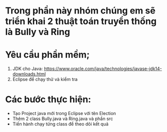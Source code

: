 # Trong phần này nhóm chúng em sẽ triển khai 2 thuật toán truyền thống là Bully và Ring

# Yêu cầu phần mềm;
1. JDK cho Java: https://www.oracle.com/java/technologies/javase-jdk14-downloads.html
2. Eclipse để chạy thử và kiểm tra

# Các bước thực hiện:
- Tạo Project java mới trong Eclipse với tên Election
- Thêm 2 class Bully.java và Ring.java và phần src
- Tiến hành chạy từng class để theo dõi kết quả
